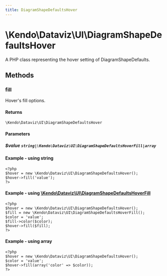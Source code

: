 ```yaml
---
title: DiagramShapeDefaultsHover
---
```


# \Kendo\Dataviz\UI\DiagramShapeDefaultsHover

A PHP class representing the hover setting of DiagramShapeDefaults.


## Methods

### fill

Hover's fill options.

#### Returns
`\Kendo\Dataviz\UI\DiagramShapeDefaultsHover`

#### Parameters

##### $value `string|\Kendo\Dataviz\UI\DiagramShapeDefaultsHoverFill|array`




#### Example  - using string
    <?php
    $hover = new \Kendo\Dataviz\UI\DiagramShapeDefaultsHover();
    $hover->fill('value');
    ?>


#### Example - using [\Kendo\Dataviz\UI\DiagramShapeDefaultsHoverFill](/api/wrappers/php/Kendo/Dataviz/UI/DiagramShapeDefaultsHoverFill)
    <?php
    $hover = new \Kendo\Dataviz\UI\DiagramShapeDefaultsHover();
    $fill = new \Kendo\Dataviz\UI\DiagramShapeDefaultsHoverFill();
    $color = 'value';
    $fill->color($color);
    $hover->fill($fill);
    ?>

#### Example - using array

    <?php
    $hover = new \Kendo\Dataviz\UI\DiagramShapeDefaultsHover();
    $color = 'value';
    $hover->fill(array('color' => $color));
    ?>

